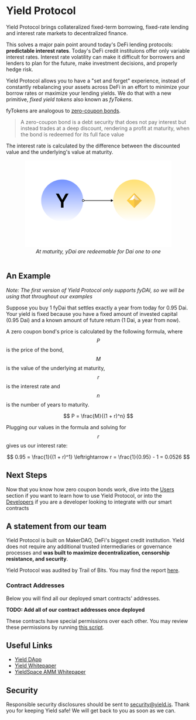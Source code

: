 # Yield Protocol

Yield Protocol brings collateralized fixed-term borrowing, fixed-rate lending and interest rate markets to decentralized finance.

This solves a major pain point around today's DeFi lending protocols: **predictable interest rates**. Today's DeFi credit instituions offer only variable interest rates. 
Interest rate volatility can make it difficult for borrowers and lenders to plan for the future, make investment decisions, and properly hedge risk.

Yield Protocol allows you to have a "set and forget" experience, instead of constantly rebalancing your assets across DeFi in an effort to minimize your borrow rates or maximize your lending yields.
We do that with a new primitive, _fixed yield tokens_ also known as _fyTokens_. 

fyTokens are analogous to [zero-coupon bonds](https://www.investopedia.com/terms/z/zero-couponbond.asp). 

> A zero-coupon bond is a debt security that does not pay interest but instead trades at a deep discount, rendering a profit at maturity, when the bond is redeemed for its full face value

The interest rate is calculated by the difference between the discounted value and the underlying's value at maturity.

<figure class="image" align = "center">
  <img src="assets/mature.jpg" width = 400>
  <figcaption><i>At maturity, yDai are redeemable for Dai one to one</i></figcaption>
  <br>
</figure>


## An Example

_Note: The first version of Yield Protocol only supports fyDAI, so we will be using that throughout our examples_

Suppose you buy 1 fyDai that settles exactly a year from today for 0.95 Dai. Your yield is fixed because you have a fixed amount of invested capital (0.95 Dai) and a known amount of future return (1 Dai, a year from now).

A zero coupon bond's price is calculated by the following formula, where $$P$$ is the price of the bond, $$M$$ is the value of the underlying at maturity, $$r$$ is the interest rate and $$n$$ is the number of years to maturity.

$$
P = \frac{M}{(1 + r)^n}
$$

Plugging our values in the formula and solving for $$r$$ gives us our interest rate:

$$
0.95 = \frac{1}{(1 + r)^1} \leftrightarrow r = \frac{1}{0.95} - 1 = 0.0526
$$

## Next Steps

Now that you know how zero coupon bonds work, dive into the [Users](users/README.md) section if you want to learn how to use Yield Protocol, 
or into the [Developers](developers/README.md) if you are a developer looking to integrate with our smart contracts


## A statement from our team

Yield Protocol is built on MakerDAO, DeFi's biggest credit institution. Yield does not require any additional trusted intermediaries 
or governance processes and **was built to maximize decentralization, censorship resistance, and security**.

Yield Protocol was audited by Trail of Bits. You may find the report [here](yield.is/tob_audit.pdf).

### Contract Addresses

Below you will find all our deployed smart contracts' addresses.

**TODO: Add all of our contract addresses once deployed**

These contracts have special permissions over each other. You may review these permissions
by running [this script](https://github.com/yieldprotocol/fyDai/blob/master/scripts/orchestration.js).

## Useful Links

- [Yield DApp](https://app.yield.is)
- [Yield Whitepaper](https://yield.is/whitepaper.pdf)
- [YieldSpace AMM Whitepaper](https://yield.is/yieldspace.pdf)

## Security

Responsible security disclosures should be sent to [security@yield.is](mailto:security@yield.is). Thank you
for keeping Yield safe! We will get back to you as soon as we can.
